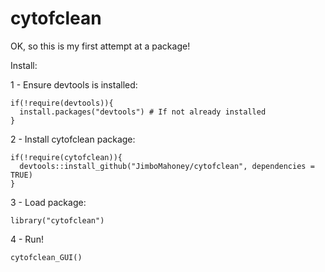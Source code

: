 # cytofclean

OK, so this is my first attempt at a package!

Install:

1 - Ensure devtools is installed:

```
if(!require(devtools)){
  install.packages("devtools") # If not already installed
}
```
2 - Install cytofclean package:
```
if(!require(cytofclean)){
  devtools::install_github("JimboMahoney/cytofclean", dependencies = TRUE)
}
```

3 - Load package:
```
library("cytofclean")
```
4 - Run!
```
cytofclean_GUI()
```
